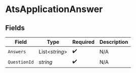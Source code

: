 # AtsApplicationAnswer


## Fields

| Field              | Type               | Required           | Description        |
| ------------------ | ------------------ | ------------------ | ------------------ |
| `Answers`          | List<*string*>     | :heavy_check_mark: | N/A                |
| `QuestionId`       | *string*           | :heavy_check_mark: | N/A                |